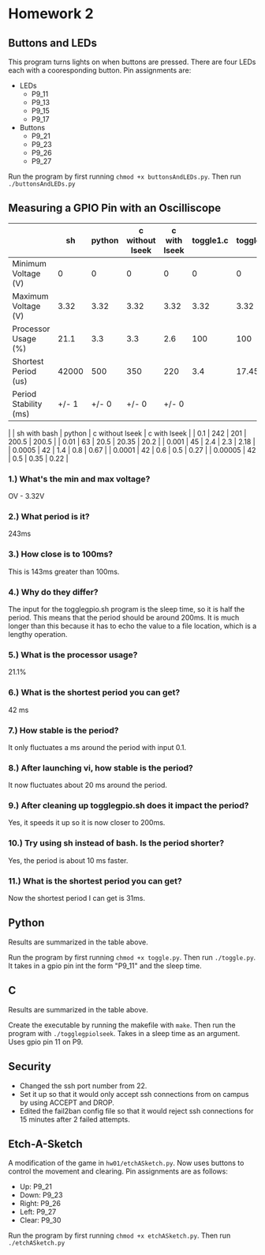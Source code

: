 # Homework 2
## Buttons and LEDs
This program turns lights on when buttons are pressed. There are four LEDs each with a cooresponding button. Pin assignments are:
* LEDs
    * P9_11
    * P9_13
    * P9_15
    * P9_17
* Buttons
    * P9_21
    * P9_23
    * P9_26
    * P9_27

Run the program by first running `chmod +x buttonsAndLEDs.py`. Then run `./buttonsAndLEDs.py`

## Measuring a GPIO Pin with an Oscilliscope

|  | sh | python | c without lseek | c with lseek | toggle1.c | toggle1.py | toggle2.c | toggle2.py |
| --- | --- | --- | --- | --- | --- | --- | --- | --- |
| Minimum Voltage (V) | 0 | 0 | 0 | 0 | 0 | 0 | 0 | 0 |
| Maximum Voltage (V) | 3.32 | 3.32 | 3.32 | 3.32 | 3.32 | 3.32 | 3.32 | 3.32 |
| Processor Usage (%) | 21.1 | 3.3 | 3.3 | 2.6 | 100 | 100 | 100 | 100 |
| Shortest Period (us) | 42000 | 500 | 350 | 220 | 3.4 | 17.45 | 3.6 | 18.3 |
| Period Stability (ms) | +/- 1 | +/- 0 | +/- 0 | +/- 0 |  |  |  |  |

|  | sh with bash | python | c without lseek | c with lseek |
| 0.1 | 242 | 201 |  200.5 |  200.5 |
| 0.01 | 63 | 20.5 | 20.35 | 20.2 |
| 0.001 | 45 | 2.4 | 2.3 | 2.18 |
| 0.0005 | 42 | 1.4 | 0.8 | 0.67 |
| 0.0001 | 42 | 0.6 | 0.5 | 0.27 |
| 0.00005 | 42 | 0.5 | 0.35 | 0.22 |

### 1.) What's the min and max voltage?

OV - 3.32V

### 2.) What period is it?

243ms

### 3.) How close is to 100ms?

This is 143ms greater than 100ms.

### 4.) Why do they differ?

The input for the togglegpio.sh program is the sleep time, so it is half the period. 
This means that the period should be around 200ms. It is much longer than this because 
it has to echo the value to a file location, which is a lengthy operation.

### 5.) What is the processor usage?

21.1%

### 6.) What is the shortest period you can get?

42 ms

### 7.) How stable is the period?

It only fluctuates a ms around the period with input 0.1.

### 8.) After launching vi, how stable is the period?

It now fluctuates about 20 ms around the period.

### 9.) After cleaning up togglegpio.sh does it impact the period?

Yes, it speeds it up so it is now closer to 200ms.

### 10.) Try using sh instead of bash. Is the period shorter?

Yes, the period is about 10 ms faster.

### 11.) What is the shortest period you can get?

Now the shortest period I can get is 31ms.

## Python

Results are summarized in the table above.

Run the program by first running `chmod +x toggle.py`. Then run `./toggle.py`. It takes in a gpio pin int the form "P9_11" and the sleep time.

## C

Results are summarized in the table above.

Create the executable by running the makefile with `make`. Then run the program with `./togglegpiolseek`. Takes in a sleep time as an argument.
Uses gpio pin 11 on P9.

## Security

* Changed the ssh port number from 22.
* Set it up so that it would only accept ssh connections from on campus by using ACCEPT and DROP.
* Edited the fail2ban config file so that it would reject ssh connections for 15 minutes after 2 failed attempts.


## Etch-A-Sketch

A modification of the game in `hw01/etchASketch.py`. Now uses buttons to control the movement and clearing. Pin assignments are as follows:
* Up: P9_21
* Down: P9_23
* Right: P9_26
* Left: P9_27
* Clear: P9_30

Run the program by first running `chmod +x etchASketch.py`. Then run `./etchASketch.py`